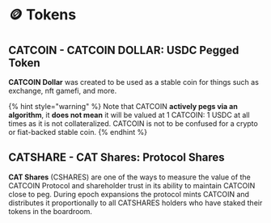 # 🪙 Tokens

## CATCOIN - CATCOIN DOLLAR: USDC Pegged Token

**CATCOIN Dollar** was created to be used as a stable coin for things such as exchange, nft gamefi, and more.

{% hint style="warning" %}
Note that CATCOIN **actively pegs via an algorithm**, it **does not mean** it will be valued at 1 CATCOIN: 1 USDC at all times as it is not collateralized. CATCOIN is not to be confused for a crypto or fiat-backed stable coin.
{% endhint %}

## CATSHARE - CAT Shares: Protocol Shares <a href="#mshare-miniverse-shares-protocol-shares" id="mshare-miniverse-shares-protocol-shares"></a>

**CAT Shares** (CSHARES) are one of the ways to measure the value of the CATCOIN Protocol and shareholder trust in its ability to maintain CATCOIN close to peg. During epoch expansions the protocol mints CATCOIN and distributes it proportionally to all CATSHARES holders who have staked their tokens in the boardroom.
